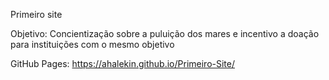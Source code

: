 Primeiro site

Objetivo:
  Concientização sobre a puluição dos mares e incentivo a doação para instituições com o mesmo objetivo

GitHub Pages: https://ahalekin.github.io/Primeiro-Site/
